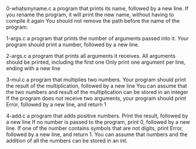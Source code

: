 0-whatsmyname.c
	a program that prints its name, followed by a new line.
		If you rename the program, it will print the new name, 
		without having to compile it again
		You should not remove the path before the name of the program.

1-args.c
	a program that prints the number of arguments passed into it.
		Your program should print a number, followed by a new line.

2-args.c
	a program that prints all arguments it receives.
		All arguments should be printed, including the first one
		Only print one argument per line, ending with a new line

3-mul.c
	a program that multiplies two numbers.
		Your program should print the result of the multiplication, 
		followed by a new line
		You can assume that the two numbers and result of the 
		multiplication can be stored in an integer
		If the program does not receive two arguments, your program 
		should print Error, followed by a new line, and return 1

4-add.c
	a program that adds positive numbers.
		Print the result, followed by a new line
		If no number is passed to the program, print 0, followed 
		by a new line.
		If one of the number contains symbols that are not digits, 
		print Error, followed by a new line, and return 1.
		You can assume that numbers and the addition of all the 
		numbers can be stored in an int.
